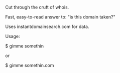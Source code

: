 Cut through the cruft of whois. 

Fast, easy-to-read answer to: "is this domain taken?"

Uses instantdomainsearch.com for data.

Usage:

$ gimme somethin

or 

$ gimme somethin.com
